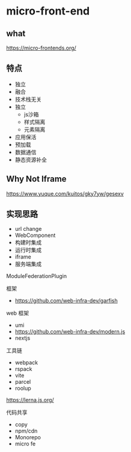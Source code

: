 # micro-front-end
## what
https://micro-frontends.org/

## 特点

- 独立
- 融合
- 技术栈无关
- 独立 
	- js沙箱
	- 样式隔离
	- 元素隔离
- 应用保活
- 预加载
- 数据通信
- 静态资源补全

## Why Not Iframe

https://www.yuque.com/kuitos/gky7yw/gesexv

## 实现思路

- url change
- WebComponent
- 构建时集成
- 运行时集成
- iframe
- 服务端集成

ModuleFederationPlugin

框架
- https://github.com/web-infra-dev/garfish

web 框架

- umi
- https://github.com/web-infra-dev/modern.js
- nextjs

工具链

- webpack
- rspack
- vite
- parcel
- roolup

https://lerna.js.org/

代码共享
- copy
- npm/cdn
- Monorepo
- micro fe